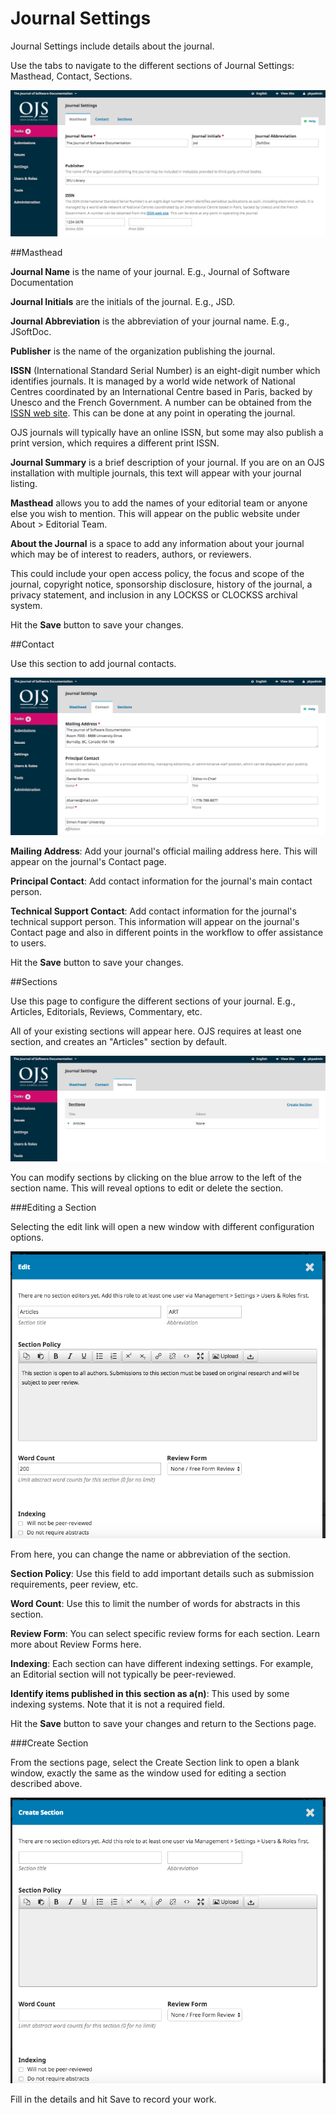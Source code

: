 # Journal Settings

Journal Settings include details about the journal.

Use the tabs to navigate to the different sections of Journal Settings: Masthead, Contact, Sections.

![](learning-ojs-3-settings-journal-settings-1.png)

##Masthead

**Journal Name** is the name of your journal. E.g., Journal of Software Documentation

**Journal Initials** are the initials of the journal. E.g., JSD.

**Journal Abbreviation** is the abbreviation of your journal name. E.g., JSoftDoc.

**Publisher** is the name of the organization publishing the journal.

**ISSN** (International Standard Serial Number) is an eight-digit number which identifies journals. It is managed by a world wide network of National Centres coordinated by an International Centre based in Paris, backed by Unesco and the French Government. A number can be obtained from the [ISSN web site](http://www.issn.org/). This can be done at any point in operating the journal.

OJS journals will typically have an online ISSN, but some may also publish a print version, which requires a different print ISSN.

**Journal Summary** is a brief description of your journal. If you are on an OJS installation with multiple journals, this text will appear with your journal listing.

**Masthead** allows you to add the names of your editorial team or anyone else you wish to mention. This will appear on the public website under About > Editorial Team.

**About the Journal** is a space to add any information about your journal which may be of interest to readers, authors, or reviewers. 

This could include your open access policy, the focus and scope of the journal, copyright notice, sponsorship disclosure, history of the journal, a privacy statement, and inclusion in any LOCKSS or CLOCKSS archival system.

Hit the **Save** button to save your changes.

##Contact

Use this section to add journal contacts.

![](learning-ojs-3-settings-website-settings-contact.png)


**Mailing Address**: Add your journal's official mailing address here. This will appear on the journal's Contact page.

**Principal Contact**: Add contact information for the journal's main contact person.

**Technical Support Contact**: Add contact information for the journal's technical support person. This information will appear on the journal's Contact page and also in different points in the workflow to offer assistance to users.

Hit the **Save** button to save your changes.

##Sections

Use this page to configure the different sections of your journal. E.g., Articles, Editorials, Reviews, Commentary, etc.

All of your existing sections will appear here. OJS requires at least one section, and creates an "Articles" section by default.

![](learning-ojs-3-settings-website-settings-sections.png)

You can modify sections by clicking on the blue arrow to the left of the section name. This will reveal options to edit or delete the section.

###Editing a Section

Selecting the edit link will open a new window with different configuration options.

![](learning-ojs-3-settings-website-settings-sections-edit-1.png)

From here, you can change the name or abbreviation of the section.

**Section Policy**: Use this field to add important details such as submission requirements, peer review, etc.

**Word Count**: Use this to limit the number of words for abstracts in this section.

**Review Form**: You can select specific review forms for each section. Learn more about Review Forms here.

**Indexing**: Each section can have different indexing settings. For example, an Editorial section will not typically be peer-reviewed.

**Identify items published in this section as a(n)**: This used by some indexing systems. Note that it is not a required field.

Hit the **Save** button to save your changes and return to the Sections page.

###Create Section

From the sections page, select the Create Section link to open a blank window, exactly the same as the window used for editing a section described above.

![](learning-ojs-3-settings-website-settings-sections-create.png)

Fill in the details and hit Save to record your work.